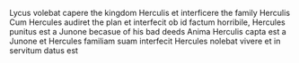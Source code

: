 
Lycus volebat capere the kingdom Herculis et interficere the family Herculis
Cum Hercules audiret the plan et interfecit 
ob id factum horribile, Hercules punitus est a Junone becasue of his bad deeds 
Anima Herculis capta est a Junone et Hercules familiam suam interfecit
Hercules nolebat vivere et in servitum datus est
